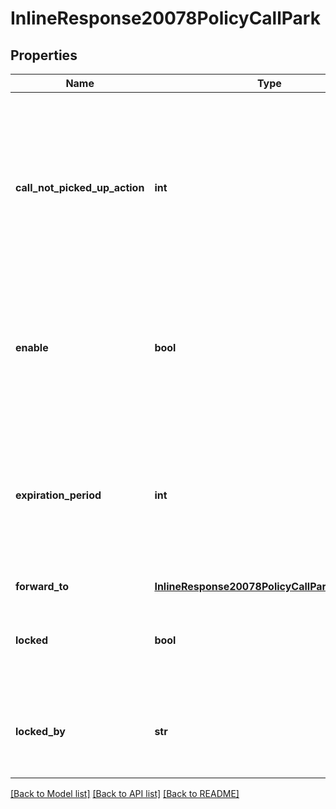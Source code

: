 # InlineResponse20078PolicyCallPark

## Properties
Name | Type | Description | Notes
------------ | ------------- | ------------- | -------------
**call_not_picked_up_action** | **int** | The action when a parked call is not picked up. 100-Ring back to parker, 0-Forward to voicemail of the parker, 9-Disconnect, 50-Forward to another extension. | [optional] 
**enable** | **bool** | Whether to allow calls placed on hold to be resumed from another location using a retrieval code. | [optional] 
**expiration_period** | **int** | A time limit for parked calls, unit minutes. After the expiration period ends, the retrieval code is no longer valid and a new code will be generated. | [optional] 
**forward_to** | [**InlineResponse20078PolicyCallParkForwardTo**](InlineResponse20078PolicyCallParkForwardTo.md) |  | [optional] 
**locked** | **bool** | Whether the senior administrator allows users to modify the current settings. | [optional] 
**locked_by** | **str** | Which level of administrator prohibits modifying the current settings. | [optional] 

[[Back to Model list]](../README.md#documentation-for-models) [[Back to API list]](../README.md#documentation-for-api-endpoints) [[Back to README]](../README.md)

